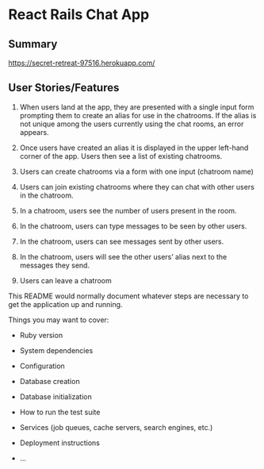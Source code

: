 # React Rails Chat App

## Summary
https://secret-retreat-97516.herokuapp.com/

## User Stories/Features
1. When users land at the app, they are presented with a single input form prompting them to create an alias for use in the chatrooms. If the alias is not unique among the users currently using the chat rooms, an error appears.

2. Once users have created an alias it is displayed in the upper left-hand corner of the app. Users then see a list of existing chatrooms.

3. Users can create chatrooms via a form with one input (chatroom name)

4. Users can join existing chatrooms where they can chat with other users in the chatroom.

5. In a chatroom, users see the number of users present in the room.

6. In the chatroom, users can type messages to be seen by other users.

7. In the chatroom, users can see messages sent by other users.

8. In the chatroom, users will see the other users’ alias next to the messages they send.

9. Users can leave a chatroom


This README would normally document whatever steps are necessary to get the
application up and running.

Things you may want to cover:

- Ruby version

- System dependencies

- Configuration

- Database creation

- Database initialization

- How to run the test suite

- Services (job queues, cache servers, search engines, etc.)

- Deployment instructions

- ...
